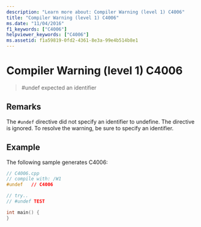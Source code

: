 ```yaml
---
description: "Learn more about: Compiler Warning (level 1) C4006"
title: "Compiler Warning (level 1) C4006"
ms.date: "11/04/2016"
f1_keywords: ["C4006"]
helpviewer_keywords: ["C4006"]
ms.assetid: f1a59819-0fd2-4361-8e3a-99e4b514b8e1
---
```

# Compiler Warning (level 1) C4006

> #undef expected an identifier

## Remarks

The `#undef` directive did not specify an identifier to undefine. The directive is ignored. To resolve the warning, be sure to specify an identifier.

## Example

The following sample generates C4006:

```cpp
// C4006.cpp
// compile with: /W1
#undef   // C4006

// try..
// #undef TEST

int main() {
}
```
